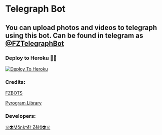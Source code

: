 # Telegraph Bot

## You can upload photos and videos to telegraph using this bot. Can be found in telegram as [@FZTelegraphBot](https://t.me/FZTelegraphBot)

### Deploy to Heroku 🏃‍♂

[![Deploy To Heroku](https://www.herokucdn.com/deploy/button.svg)](https://heroku.com/deploy?template=https://github.com/Monster-ZeroX/Telegraph-Bot)

### Credits:

[FZBOTS](https://t.me/FZBOTS)

[Pyrogram Library](https://github.com/pyrogram/pyrogram)

### Developers:

[☠️👽Moͦns͛ᴛⷮeͤrͬ Zeͤrͬoͦ👽☠️](https://t.me/Monster_ZeroX)
